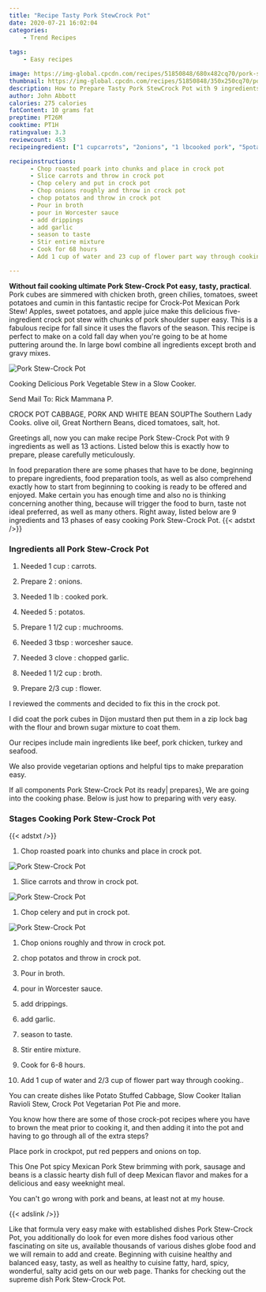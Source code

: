 ```yaml
---
title: "Recipe Tasty Pork StewCrock Pot"
date: 2020-07-21 16:02:04
categories:
    - Trend Recipes
    
tags:
    - Easy recipes

image: https://img-global.cpcdn.com/recipes/51850848/680x482cq70/pork-stew-crock-pot-recipe-main-photo.jpg
thumbnail: https://img-global.cpcdn.com/recipes/51850848/350x250cq70/pork-stew-crock-pot-recipe-main-photo.jpg
description: How to Prepare Tasty Pork StewCrock Pot with 9 ingredients and 13 stages of easy cooking.
author: John Abbott
calories: 275 calories
fatContent: 10 grams fat
preptime: PT26M
cooktime: PT1H
ratingvalue: 3.3
reviewcount: 453
recipeingredient: ["1 cupcarrots", "2onions", "1 lbcooked pork", "5potatos", "1 1/2 cupmuchrooms", "3 tbspworcesher sauce", "3 clovechopped garlic", "1 1/2 cupbroth", "2/3 cupflower"]

recipeinstructions: 
      - Chop roasted poark into chunks and place in crock pot 
      - Slice carrots and throw in crock pot 
      - Chop celery and put in crock pot 
      - Chop onions roughly and throw in crock pot 
      - chop potatos and throw in crock pot 
      - Pour in broth 
      - pour in Worcester sauce 
      - add drippings 
      - add garlic 
      - season to taste 
      - Stir entire mixture 
      - Cook for 68 hours 
      - Add 1 cup of water and 23 cup of flower part way through cooking

---
```




**Without fail cooking ultimate Pork Stew-Crock Pot easy, tasty, practical**. Pork cubes are simmered with chicken broth, green chilies, tomatoes, sweet potatoes and cumin in this fantastic recipe for Crock-Pot Mexican Pork Stew! Apples, sweet potatoes, and apple juice make this delicious five-ingredient crock pot stew with chunks of pork shoulder super easy. This is a fabulous recipe for fall since it uses the flavors of the season. This recipe is perfect to make on a cold fall day when you&#39;re going to be at home puttering around the. In large bowl combine all ingredients except broth and gravy mixes.


![Pork Stew-Crock Pot](https://img-global.cpcdn.com/recipes/51850848/680x482cq70/pork-stew-crock-pot-recipe-main-photo.jpg "Pork Stew-Crock Pot")



Cooking Delicious Pork Vegetable Stew in a Slow Cooker.

Send Mail To: Rick Mammana P.

CROCK POT CABBAGE, PORK AND WHITE BEAN SOUPThe Southern Lady Cooks. olive oil, Great Northern Beans, diced tomatoes, salt, hot.


Greetings all, now you can make recipe Pork Stew-Crock Pot with 9 ingredients as well as 13 actions. Listed below this is exactly how to prepare, please carefully meticulously.

In food preparation there are some phases that have to be done, beginning to prepare ingredients, food preparation tools, as well as also comprehend exactly how to start from beginning to cooking is ready to be offered and enjoyed. Make certain you has enough time and also no is thinking concerning another thing, because will trigger the food to burn, taste not ideal preferred, as well as many others. Right away, listed below are 9 ingredients and 13 phases of easy cooking Pork Stew-Crock Pot.
{{< adstxt />}}

### Ingredients all Pork Stew-Crock Pot


1. Needed 1 cup : carrots.

1. Prepare 2 : onions.

1. Needed 1 lb : cooked pork.

1. Needed 5 : potatos.

1. Prepare 1 1/2 cup : muchrooms.

1. Needed 3 tbsp : worcesher sauce.

1. Needed 3 clove : chopped garlic.

1. Needed 1 1/2 cup : broth.

1. Prepare 2/3 cup : flower.


I reviewed the comments and decided to fix this in the crock pot.

I did coat the pork cubes in Dijon mustard then put them in a zip lock bag with the flour and brown sugar mixture to coat them.

Our recipes include main ingredients like beef, pork chicken, turkey and seafood.

We also provide vegetarian options and helpful tips to make preparation easy.


If all components Pork Stew-Crock Pot its ready| prepares}, We are going into the cooking phase. Below is just how to preparing with very easy.

### Stages Cooking Pork Stew-Crock Pot

{{< adstxt />}}


1. Chop roasted poark into chunks and place in crock pot.



![Pork Stew-Crock Pot](https://img-global.cpcdn.com/steps/51770851/160x128cq70/pork-stew-crock-pot-recipe-step-1-photo.jpg" "Pork Stew-Crock Pot")



1. Slice carrots and throw in crock pot.



![Pork Stew-Crock Pot](https://img-global.cpcdn.com/steps/51856668/160x128cq70/pork-stew-crock-pot-recipe-step-2-photo.jpg" "Pork Stew-Crock Pot")



1. Chop celery and put in crock pot.



![Pork Stew-Crock Pot](https://img-global.cpcdn.com/steps/51870614/160x128cq70/pork-stew-crock-pot-recipe-step-3-photo.jpg" "Pork Stew-Crock Pot")



1. Chop onions roughly and throw in crock pot.



1. chop potatos and throw in crock pot.



1. Pour in broth.



1. pour in Worcester sauce.



1. add drippings.



1. add garlic.



1. season to taste.



1. Stir entire mixture.



1. Cook for 6-8 hours.



1. Add 1 cup of water and 2/3 cup of flower part way through cooking..




You can create dishes like Potato Stuffed Cabbage, Slow Cooker Italian Ravioli Stew, Crock Pot Vegetarian Pot Pie and more.

You know how there are some of those crock-pot recipes where you have to brown the meat prior to cooking it, and then adding it into the pot and having to go through all of the extra steps?

Place pork in crockpot, put red peppers and onions on top.

This One Pot spicy Mexican Pork Stew brimming with pork, sausage and beans is a classic hearty dish full of deep Mexican flavor and makes for a delicious and easy weeknight meal.

You can&#39;t go wrong with pork and beans, at least not at my house.


{{< adslink />}}

Like that formula very easy make with established dishes Pork Stew-Crock Pot, you additionally do look for even more dishes food various other fascinating on site us, available thousands of various dishes globe food and we will remain to add and create. Beginning with cuisine healthy and balanced easy, tasty, as well as healthy to cuisine fatty, hard, spicy, wonderful, salty acid gets on our web page. Thanks for checking out the supreme dish Pork Stew-Crock Pot.
